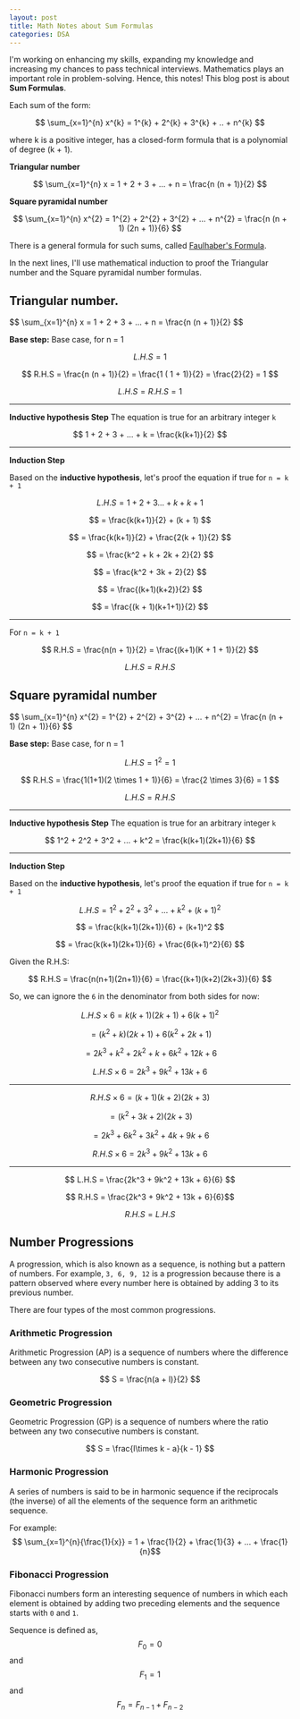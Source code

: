 ```yaml
---
layout: post
title: Math Notes about Sum Formulas
categories: DSA
---
```


I'm working on enhancing my skills, expanding my knowledge and increasing my chances to pass technical interviews. Mathematics plays an important role in problem-solving. Hence, this notes! This blog post is about **Sum Formulas**.

<p class="note">
Each sum of the form:

$$ \sum_{x=1}^{n} x^{k} = 1^{k} + 2^{k} + 3^{k} + .. + n^{k} $$

where k is a positive integer, has a closed-form formula that is a polynomial of degree (k + 1).
</p>

**Triangular number**

$$ \sum_{x=1}^{n} x = 1 + 2 + 3 + ... + n = \frac{n (n + 1)}{2} $$

**Square pyramidal number**

$$ \sum_{x=1}^{n} x^{2} = 1^{2} + 2^{2} + 3^{2} + ... + n^{2} = \frac{n (n + 1) (2n + 1)}{6} $$

There is a general formula for such sums, called [Faulhaber's Formula](https://en.wikipedia.org/wiki/Faulhaber%27s_formula). 

In the next lines, I'll use mathematical induction to proof the Triangular number and the Square pyramidal number formulas.

## Triangular number.

<p class="note">
$$ \sum_{x=1}^{n} x = 1 + 2 + 3 + ... + n = \frac{n (n + 1)}{2} $$
</p>

**Base step:** Base case, for n = 1

$$ L.H.S = 1 $$

$$ R.H.S =  \frac{n (n + 1)}{2} = \frac{1 ( 1 + 1)}{2} = \frac{2}{2} = 1 $$

$$ L.H.S = R.H.S = 1 $$

---

**Inductive hypothesis Step**
The equation is true for an arbitrary integer `k`

$$ 1 + 2 + 3 + ... + k = \frac{k(k+1)}{2} $$

---

**Induction Step**

Based on the **inductive hypothesis**, let's proof the equation if true for `n = k + 1`

$$ L.H.S = 1 + 2 + 3 ... + k + k + 1 $$

$$ = \frac{k(k+1)}{2} + (k + 1) $$

$$ = \frac{k(k+1)}{2} + \frac{2(k + 1)}{2} $$

$$ = \frac{k^2 + k + 2k + 2}{2} $$

$$ = \frac{k^2 + 3k + 2}{2} $$

$$ = \frac{(k+1)(k+2)}{2} $$

$$ = \frac{(k + 1)(k+1+1)}{2} $$

--- 
For `n = k + 1`

$$ R.H.S = \frac{n(n + 1)}{2} =  \frac{(k+1)(K + 1 + 1)}{2} $$

$$ L.H.S = R.H.S $$

## Square pyramidal number

<p class="note">
$$ \sum_{x=1}^{n} x^{2} = 1^{2} + 2^{2} + 3^{2} + ... + n^{2} = \frac{n (n + 1) (2n + 1)}{6} $$
</p>

**Base step:** Base case, for n = 1

$$ L.H.S = 1^2 = 1 $$

$$ R.H.S = \frac{1(1+1)(2 \times 1 + 1)}{6} = \frac{2 \times 3}{6} = 1 $$

$$ L.H.S = R.H.S $$

---

**Inductive hypothesis Step**
The equation is true for an arbitrary integer `k`

$$ 1^2 + 2^2 + 3^2 + ... + k^2 = \frac{k(k+1)(2k+1)}{6} $$

---

**Induction Step**

Based on the **inductive hypothesis**, let's proof the equation if true for `n = k + 1`

$$ L.H.S = 1^2 + 2^2 + 3^2 + ... + k^2 + (k+1)^2  $$

$$ = \frac{k(k+1)(2k+1)}{6} + (k+1)^2 $$

$$ = \frac{k(k+1)(2k+1)}{6} + \frac{6(k+1)^2}{6}  $$

Given the R.H.S:

$$ R.H.S = \frac{n(n+1)(2n+1)}{6} = \frac{(k+1)(k+2)(2k+3)}{6} $$

So, we can ignore the `6` in the denominator from both sides for now:

$$ {L.H.S}\times{6} = k(k+1)(2k+1) + 6(k+1)^2 $$

$$ = (k^2 + k)(2k+1) + 6(k^2+2k+1) $$

$$ = 2k^3 + k^2 + 2k^2 + k + 6k^2 + 12k + 6 $$

$$ {L.H.S}\times{6} = 2k^3 + 9k^2 + 13k + 6  $$

---

$$ {R.H.S}\times{6} =  (k+1)(k+2)(2k+3) $$

$$ = (k^2 + 3k + 2)(2k+3) $$

$$ = 2k^3 + 6k^2 + 3k^2 + 4k + 9k + 6 $$

$$ {R.H.S}\times{6} = 2k^3 + 9k^2 + 13k + 6 $$

---

$$ L.H.S = \frac{2k^3 + 9k^2 + 13k + 6}{6} $$
    
$$ R.H.S =  \frac{2k^3 + 9k^2 + 13k + 6}{6}$$

$$ R.H.S = L.H.S $$

## Number Progressions
A progression, which is also known as a sequence, is nothing but a pattern of numbers. For example, `3, 6, 9, 12` is a progression because there is a pattern observed where every number here is obtained by adding 3 to its previous number.

There are four types of the most common progressions.

### Arithmetic Progression
Arithmetic Progression (AP) is a sequence of numbers where the difference between any two consecutive numbers is constant.

$$ S = \frac{n(a + l)}{2} $$

### Geometric Progression
Geometric Progression (GP) is a sequence of numbers where the ratio between any two consecutive numbers is constant.

$$ S = \frac{l\times k - a}{k - 1} $$

### Harmonic Progression
A series of numbers is said to be in harmonic sequence if the reciprocals (the inverse) of all the elements of the sequence form an arithmetic sequence.

For example:
$$ \sum_{x=1}^{n}{\frac{1}{x}} = 1 + \frac{1}{2} +  \frac{1}{3} + ... + \frac{1}{n}$$

### Fibonacci Progression
Fibonacci numbers form an interesting sequence of numbers in which each element is obtained by adding two preceding elements and the sequence starts with `0` and `1`. 

Sequence is defined as, 
$$ F_{0} = 0 $$ and $$ F_{1} = 1 $$ and $$ F_{n} = F_{n-1} + F_{n-2} $$
